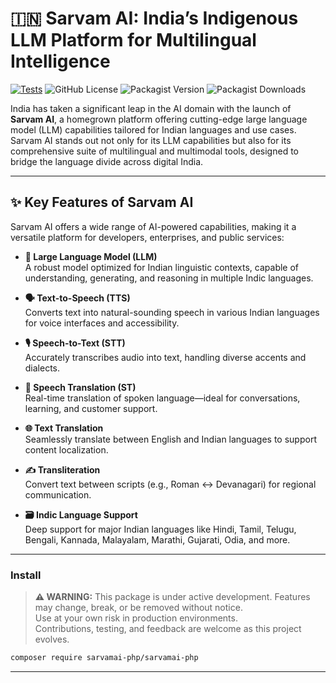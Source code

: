 # 🇮🇳 Sarvam AI: India’s Indigenous LLM Platform for Multilingual Intelligence

[![Tests](https://github.com/sarvamai-php/sarvamai-php/actions/workflows/tests.yml/badge.svg)](https://github.com/sarvamai-php/sarvamai-php/actions/workflows/tests.yml) ![GitHub License](https://img.shields.io/github/license/sarvamai-php/sarvamai-php) ![Packagist Version](https://img.shields.io/packagist/v/sarvamai-php/sarvamai-php)
![Packagist Downloads](https://img.shields.io/packagist/dt/sarvamai-php/sarvamai-php)


India has taken a significant leap in the AI domain with the launch of **Sarvam AI**, a homegrown platform offering cutting-edge large language model (LLM) capabilities tailored for Indian languages and use cases. Sarvam AI stands out not only for its LLM capabilities but also for its comprehensive suite of multilingual and multimodal tools, designed to bridge the language divide across digital India.

---

## ✨ Key Features of Sarvam AI

Sarvam AI offers a wide range of AI-powered capabilities, making it a versatile platform for developers, enterprises, and public services:

- **🧠 Large Language Model (LLM)**  
  A robust model optimized for Indian linguistic contexts, capable of understanding, generating, and reasoning in multiple Indic languages.

- **🗣️ Text-to-Speech (TTS)**  
  Converts text into natural-sounding speech in various Indian languages for voice interfaces and accessibility.

- **🎙️ Speech-to-Text (STT)**  
  Accurately transcribes audio into text, handling diverse accents and dialects.

- **🔄 Speech Translation (ST)**  
  Real-time translation of spoken language—ideal for conversations, learning, and customer support.

- **🌐 Text Translation**  
  Seamlessly translate between English and Indian languages to support content localization.

- **✍️ Transliteration**  
  Convert text between scripts (e.g., Roman ↔️ Devanagari) for regional communication.

- **🗃️ Indic Language Support**  
  Deep support for major Indian languages like Hindi, Tamil, Telugu, Bengali, Kannada, Malayalam, Marathi, Gujarati, Odia, and more.

---

### Install

> **⚠️ WARNING:** This package is under active development. 
> Features may change, break, or be removed without notice.  
> Use at your own risk in production environments.  
> Contributions, testing, and feedback are welcome as this project evolves.
```bash
composer require sarvamai-php/sarvamai-php
```
---
